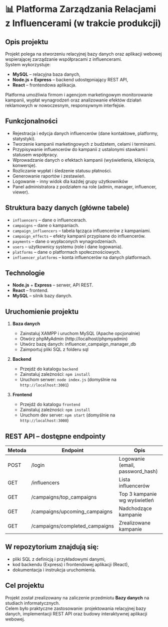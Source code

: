 # 📊 Platforma Zarządzania Relacjami z Influencerami (w trakcie produkcji)

## Opis projektu

Projekt polega na stworzeniu relacyjnej bazy danych oraz aplikacji webowej wspierającej zarządzanie współpracami z influencerami.  
System wykorzystuje:
- **MySQL** – relacyjna baza danych,
- **Node.js + Express** – backend udostępniający REST API,
- **React** – frontendowa aplikacja.

Platforma umożliwia firmom i agencjom marketingowym monitorowanie kampanii, wypłat wynagrodzeń oraz analizowanie efektów działań reklamowych w nowoczesnym, responsywnym interfejsie.

## Funkcjonalności

- Rejestracja i edycja danych influencerów (dane kontaktowe, platformy, statystyki).
- Tworzenie kampanii marketingowych z budżetem, celami i terminami.  
- Przypisywanie influencerów do kampanii z ustalonymi stawkami i statusem współpracy.  
- Wprowadzanie danych o efektach kampanii (wyświetlenia, kliknięcia, konwersje).  
- Rozliczanie wypłat i śledzenie statusu płatności.  
- Generowanie raportów i zestawień.
- Logowanie - inny widok dla każdej grupy użytkowników  
- Panel administratora z podziałem na role (admin, manager, influencer, viewer).

## Struktura bazy danych (główne tabele)

- `influencers` – dane o influencerach.  
- `campaigns` – dane o kampaniach.  
- `campaign_influencers` – tabela łącząca influencerów z kampaniami.  
- `campaign_effects` – efekty kampanii przypisane do influencerów.  
- `payments` – dane o wypłaconych wynagrodzeniach.  
- `users` – użytkownicy systemu (role i dane logowania).
- `platforms` – dane o platformach społecznościowych.  
- `influencer_platforms` – konta influencerów na danych platformach.

## Technologie

- **Node.js** + **Express** – serwer, API REST.  
- **React** – frontend.  
- **MySQL** – silnik bazy danych.

## Uruchomienie projektu

1. **Baza danych**  
   - Zainstaluj XAMPP i uruchom MySQL (Apache opcjonalnie)  
   - Otwórz phpMyAdmin (http://localhost/phpmyadmin)  
   - Utwórz bazę danych: influencer_campaign_manager_db  
   - Zaimportuj pliki SQL z folderu sql


2. **Backend**  
   - Przejdź do katalogu `backend`  
   - Zainstaluj zależności: `npm install`  
   - Uruchom serwer: `node index.js` (domyślnie na `http://localhost:3001`)  

3. **Frontend**  
   - Przejdź do katalogu `frontend`  
   - Zainstaluj zależności: `npm install`  
   - Uruchom dev server: `npm start` (domyślnie na `http://localhost:3000`)
  
## REST API – dostępne endpointy

| Metoda      | Endpoint            | Opis       |
| -------------- | -------------------- | --------------- |
| POST    | /login          | Logowanie (email, password_hash)     |
| GET   | /influencers | Lista influencerów |
| GET   | /campaigns/top_campaigns | Top 3 kampanie wg wyświetleń |
| GET   | /campaigns/upcoming_campaigns | Nadchodzące kampanie |
| GET   | /campaigns/completed_campaigns | Zrealizowane kampanie |


## W repozytorium znajdują się:

- pliki SQL z definicją i przykładowymi danymi,  
- kod backendu (Express) i frontendowej aplikacji (React),  
- dokumentacja i instrukcja uruchomienia.

## Cel projektu

Projekt został zrealizowany na zaliczenie przedmiotu **Bazy danych** na studiach informatycznych.  
Celem było praktyczne zastosowanie: projektowania relacyjnej bazy danych, implementacji REST API oraz budowy interaktywnej aplikacji webowej.
